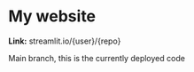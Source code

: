 # My website
**Link:** streamlit.io/{user}/{repo}
  
Main branch, this is the currently deployed code
